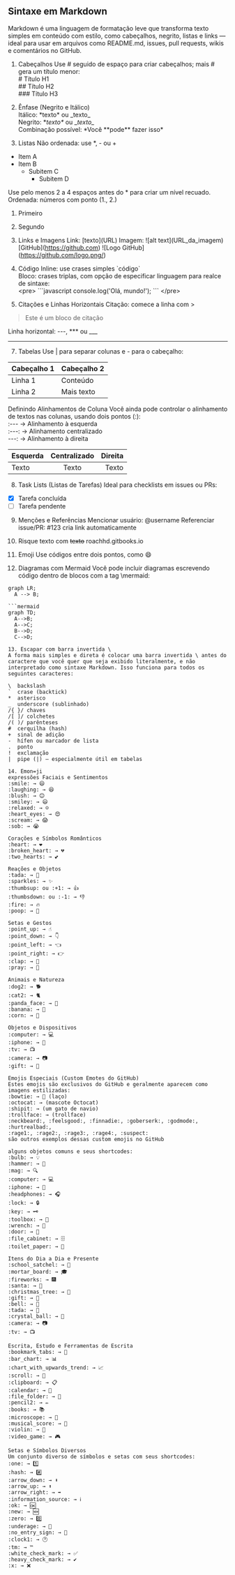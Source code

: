 ## Sintaxe em Markdown

Markdown é uma linguagem de formatação leve que transforma texto simples em conteúdo com estilo, como cabeçalhos, negrito, listas e links — ideal para usar em arquivos como README.md, issues, pull requests, wikis e comentários no GitHub.

1. Cabeçalhos
Use # seguido de espaço para criar cabeçalhos; mais # gera um título menor: <br>
\# Título H1 <br>
\## Título H2 <br>
\### Título H3

2. Ênfase (Negrito e Itálico) <br>
Itálico: \*texto\* ou \_texto\_ <br>
Negrito: \**texto\** ou \__texto\__ <br>
Combinação possível: \*Você \*\*pode\*\* fazer isso\* <br>

3. Listas
Não ordenada: use \*, \- ou \+
* Item A
* Item B <br>
  * Subitem C
    * Subitem D <br>
    
Use pelo menos 2 a 4 espaços antes do * para criar um nível recuado.<br>
Ordenada: números com ponto (1., 2.)
1. Primeiro
2. Segundo

4. Links e Imagens
Link: \[texto\]\(URL\)
Imagem: \!\[alt text\]\(URL_da_imagem\)
\[GitHub\]\(https://github.com)
\!\[Logo GitHub\]\(https://github.com/logo.png/)

5. Código
Inline: use crases simples \`código\` <br>
Bloco: crases triplas, com opção de especificar linguagem para realce de sintaxe: <br>
\<pre\> \```javascript console.log\('Olá, mundo!'\); ``` \</pre\>

6. Citações e Linhas Horizontais
Citação: comece a linha com > <br>
> Este é um bloco de citação <br>

Linha horizontal: ---, *** ou ___ 

***

7. Tabelas
Use | para separar colunas e - para o cabeçalho: <br>

| Cabeçalho 1 | Cabeçalho 2 |
|-------------|-------------|
| Linha 1     | Conteúdo    |
| Linha 2     | Mais texto  |

Definindo Alinhamentos de Coluna
Você ainda pode controlar o alinhamento de textos nas colunas, usando dois pontos (:): <br>
:--- → Alinhamento à esquerda <br>
:---: → Alinhamento centralizado <br>
---: → Alinhamento à direita <br>

| Esquerda | Centralizado | Direita |
| :------- | :---------:  | ------: |
| Texto    | Texto        | Texto   |

8. Task Lists (Listas de Tarefas)
Ideal para checklists em issues ou PRs:
- [x] Tarefa concluída
- [ ] Tarefa pendente

9. Menções e Referências
Mencionar usuário: @username
Referenciar issue/PR: #123 cria link automaticamente 

10. Risque texto com ~~texto~~ 
roachhd.gitbooks.io

11. Emoji
Use códigos entre dois pontos, como :smile: 

12. Diagramas com Mermaid
Você pode incluir diagramas escrevendo código dentro de blocos com a tag \mermaid: <br>

```mermaid
graph LR;
  A --> B;

```mermaid
graph TD;
  A-->B;
  A-->C;
  B-->D;
  C-->D;

13. Escapar com barra invertida \
A forma mais simples e direta é colocar uma barra invertida \ antes do caractere que você quer que seja exibido literalmente, e não interpretado como sintaxe Markdown. Isso funciona para todos os seguintes caracteres:

\  backslash
`  crase (backtick)
*  asterisco
_  underscore (sublinhado)
/{ }/ chaves
/[ ]/ colchetes
/( )/ parênteses
#  cerquilha (hash)
+  sinal de adição
-  hífen ou marcador de lista
.  ponto
!  exclamação
|  pipe (|) — especialmente útil em tabelas

14. Emon=ji
expressões Faciais e Sentimentos
:smile: → 😄
:laughing: → 😆
:blush: → 😊
:smiley: → 😃
:relaxed: → ☺️
:heart_eyes: → 😍
:scream: → 😱
:sob: → 😭

Corações e Símbolos Românticos
:heart: → ❤️
:broken_heart: → 💔
:two_hearts: → 💕

Reações e Objetos
:tada: → 🎉
:sparkles: → ✨
:thumbsup: ou :+1: → 👍
:thumbsdown: ou :-1: → 👎
:fire: → 🔥
:poop: → 💩

Setas e Gestos
:point_up: → ☝️
:point_down: → 👇
:point_left: → 👈
:point_right: → 👉
:clap: → 👏
:pray: → 🙏

Animais e Natureza
:dog2: → 🐕
:cat2: → 🐈
:panda_face: → 🐼
:banana: → 🍌
:corn: → 🌽

Objetos e Dispositivos
:computer: → 💻
:iphone: → 📱
:tv: → 📺
:camera: → 📷
:gift: → 🎁

Emojis Especiais (Custom Emotes do GitHub)
Estes emojis são exclusivos do GitHub e geralmente aparecem como imagens estilizadas:
:bowtie: → 👔 (laço)
:octocat: → (mascote Octocat)
:shipit: → (um gato de navio)
:trollface: → (trollface)
:neckbeard:, :feelsgood:, :finnadie:, :goberserk:, :godmode:, :hurtrealbad:,
:rage1:, :rage2:, :rage3:, :rage4:, :suspect:
são outros exemplos dessas custom emojis no GitHub

alguns objetos comuns e seus shortcodes:
:bulb: → 💡
:hammer: → 🔨
:mag: → 🔍
:computer: → 💻
:iphone: → 📱
:headphones: → 🎧
:lock: → 🔒
:key: → 🗝️
:toolbox: → 🧰
:wrench: → 🔧
:door: → 🚪
:file_cabinet: → 🗄️
:toilet_paper: → 🧻 

Itens do Dia a Dia e Presente
:school_satchel: → 🎒
:mortar_board: → 🎓
:fireworks: → 🎆
:santa: → 🎅
:christmas_tree: → 🎄
:gift: → 🎁
:bell: → 🔔
:tada: → 🎉
:crystal_ball: → 🔮
:camera: → 📷
:tv: → 📺 

Escrita, Estudo e Ferramentas de Escrita
:bookmark_tabs: → 📑
:bar_chart: → 📊
:chart_with_upwards_trend: → 📈
:scroll: → 📜
:clipboard: → 📋
:calendar: → 📆
:file_folder: → 📁
:pencil2: → ✏️
:books: → 📚
:microscope: → 🔬
:musical_score: → 🎼
:violin: → 🎻
:video_game: → 🎮 

Setas e Símbolos Diversos
Um conjunto diverso de símbolos e setas com seus shortcodes:
:one: → 1️⃣
:hash: → #️⃣
:arrow_down: → ⬇️
:arrow_up: → ⬆️
:arrow_right: → ➡️
:information_source: → ℹ️
:ok: → 🆗
:new: → 🆕
:zero: → 0️⃣
:underage: → 🔞
:no_entry_sign: → 🚫
:clock1: → 🕐
:tm: → ™️
:white_check_mark: → ✅
:heavy_check_mark: → ✔️
:x: → ❌ 
